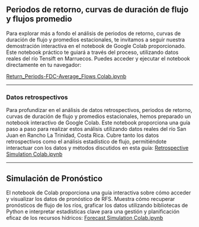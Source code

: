## Periodos de retorno, curvas de duración de flujo y flujos promedio

Para explorar más a fondo el análisis de periodos de retorno, curvas de duración de flujo y promedios estacionales, te invitamos a seguir nuestra demostración interactiva en el notebook de Google Colab proporcionado. Este notebook práctico te guiará a través del proceso, utilizando datos reales del río Tensift en Marruecos. Puedes acceder y ejecutar el notebook directamente en tu navegador:

[Return_Periods-FDC-Average_Flows Colab.ipynb](https://colab.research.google.com/drive/1UngQNuvgQyzaj2fKDhHGWK4oATljaed-?usp=sharing)

---

### Datos retrospectivos

Para profundizar en el análisis de datos retrospectivos, periodos de retorno, curvas de duración de flujo y promedios estacionales, hemos preparado un notebook interactivo de Google Colab. Este notebook proporciona una guía paso a paso para realizar estos análisis utilizando datos reales del río San Juan en Rancho La Trinidad, Costa Rica. Cubre tanto los datos retrospectivos como el análisis estadístico de flujo, permitiéndote interactuar con los datos y métodos discutidos en esta guía: [Retrospective Simulation Colab.ipynb](https://colab.research.google.com/drive/1P3yNvE1EoQ9U8emCsMkm18CSpKWahvc5?usp=sharing)

---

## Simulación de Pronóstico

El notebook de Colab proporciona una guía interactiva sobre cómo acceder y visualizar los datos de pronóstico de RFS. Muestra cómo recuperar pronósticos de flujo de los ríos, graficar los datos utilizando bibliotecas de Python e interpretar estadísticas clave para una gestión y planificación eficaz de los recursos hídricos: [Forecast Simulation Colab.ipynb](https://colab.research.google.com/drive/1C2-zkxGC7U280U2CRkSK2TbQD1nr2H1T?usp=drive_link)
